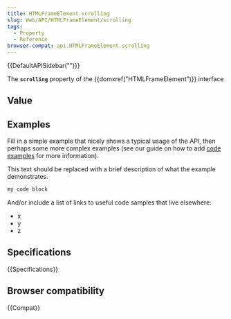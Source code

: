 ```yaml
---
title: HTMLFrameElement.scrolling
slug: Web/API/HTMLFrameElement/scrolling
tags:
  - Property
  - Reference
browser-compat: api.HTMLFrameElement.scrolling
---
```

{{DefaultAPISidebar("")}}

The **`scrolling`** property of the {{domxref("HTMLFrameElement")}} interface 

## Value



## Examples

Fill in a simple example that nicely shows a typical usage of the API, then perhaps some more complex examples (see our guide on how to add [code examples](/en-US/docs/MDN/Contribute/Structures/Code_examples) for more information).

This text should be replaced with a brief description of what the example demonstrates.

```js
my code block
```

And/or include a list of links to useful code samples that live elsewhere:

*   x
*   y
*   z

## Specifications

{{Specifications}}

## Browser compatibility

{{Compat}}


